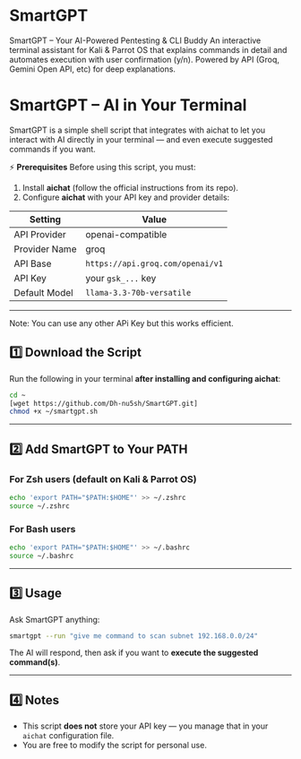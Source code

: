# SmartGPT
SmartGPT – Your AI-Powered Pentesting &amp; CLI Buddy An interactive terminal assistant for Kali &amp; Parrot OS that explains commands in detail and automates execution with user confirmation (y/n). Powered by  API (Groq, Gemini Open API, etc) for deep explanations.

# SmartGPT – AI in Your Terminal

SmartGPT is a simple shell script that integrates with aichat to let you interact with AI directly in your terminal — and even execute suggested commands if you want.

⚡ **Prerequisites**
Before using this script, you must:

1. Install **aichat** (follow the official instructions from its repo).
2. Configure **aichat** with your API key and provider details:

| Setting       | Value                            |
| ------------- | -------------------------------- |
| API Provider  | openai-compatible                |
| Provider Name | groq                             |
| API Base      | `https://api.groq.com/openai/v1` |
| API Key       | your `gsk_...` key               |
| Default Model | `llama-3.3-70b-versatile`        |

---
Note: You can use any other APi Key but this works efficient.

## 1️⃣ Download the Script

Run the following in your terminal **after installing and configuring aichat**:

```bash
cd ~
[wget https://github.com/Dh-nu5sh/SmartGPT.git]
chmod +x ~/smartgpt.sh
```

---

## 2️⃣ Add SmartGPT to Your PATH

### For **Zsh** users (default on Kali & Parrot OS)

```bash
echo 'export PATH="$PATH:$HOME"' >> ~/.zshrc
source ~/.zshrc
```

### For **Bash** users

```bash
echo 'export PATH="$PATH:$HOME"' >> ~/.bashrc
source ~/.bashrc
```

---

## 3️⃣ Usage

Ask SmartGPT anything:

```bash
smartgpt --run "give me command to scan subnet 192.168.0.0/24"
```

The AI will respond, then ask if you want to **execute the suggested command(s)**.

---

## 4️⃣ Notes

* This script **does not** store your API key — you manage that in your `aichat` configuration file.
* You are free to modify the script for personal use.

